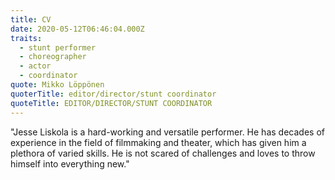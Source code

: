 ```yaml
---
title: CV
date: 2020-05-12T06:46:04.000Z
traits:
  - stunt performer
  - choreographer
  - actor
  - coordinator
quote: Mikko Löppönen
quoterTitle: editor/director/stunt coordinator
quoteTitle: EDITOR/DIRECTOR/STUNT COORDINATOR
---
```

"Jesse Liskola is a hard-working and versatile performer. He has decades of experience in the field of filmmaking and theater, which has given him a plethora of varied skills. He is not scared of challenges and loves to throw himself into everything new."